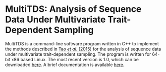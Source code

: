 # **MultiTDS: Analysis of Sequence Data Under Multivariate Trait-Dependent Sampling**

MultiTDS is a command-line software program written in C++ to implement the methods described in [Tao *et al*. (2015)](http://www.tandfonline.com/doi/full/10.1080/01621459.2015.1008099#abstract) for the analysis of sequence data under multivariate trait-dependent sampling. The program is written for 64-bit x86 based Linux. The most recent version is 1.0, which can be downloaded [here](http://dlin.web.unc.edu/wp-content/uploads/sites/1568/2014/09/MultiTDS.zip). A brief documentation is available [here](http://dlin.web.unc.edu/wp-content/uploads/sites/1568/2014/09/MultiTDS_V1.0_manual.pdf).
